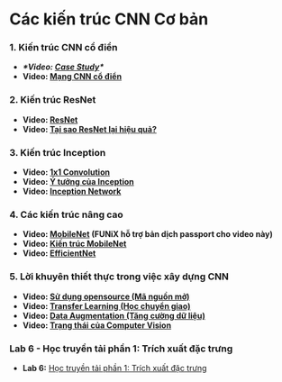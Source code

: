 # Các kiến trúc CNN Cơ bản

### 1. Kiến trúc CNN cổ điển


- ***\*Video: [Case Study](https://www.coursera.org/learn/convolutional-neural-networks/lecture/KvAM9/why-look-at-case-studies)\**** 
- **Video: [Mạng CNN cổ điển](https://www.coursera.org/learn/convolutional-neural-networks/lecture/MmYe2/classic-networks)** 

### 2. Kiến trúc ResNet
- **Video: [ResNet](https://www.coursera.org/learn/convolutional-neural-networks/lecture/HAhz9/resnets)**
- **Video: [Tại sao ResNet lại hiệu quả?](https://www.coursera.org/learn/convolutional-neural-networks/lecture/XAKNO/why-resnets-work)**

### 3. Kiến trúc Inception
- **Video: [1x1 Convolution](https://www.coursera.org/learn/convolutional-neural-networks/lecture/ZTb8x/networks-in-networks-and-1x1-convolutions)**
- **Video: [Ý tưởng của Inception](https://www.coursera.org/learn/convolutional-neural-networks/lecture/5WIZm/inception-network-motivation)** 
- **Video: [Inception Network](https://www.coursera.org/learn/convolutional-neural-networks/lecture/piR0x/inception-network)** 

### 4. Các kiến trúc nâng cao
- **Video: [MobileNet](https://www.coursera.org/learn/convolutional-neural-networks/lecture/B1kPZ/mobilenet) (FUNiX hỗ trợ bản dịch passport cho video này)**
- **Video: [Kiến trúc MobileNet](https://www.coursera.org/learn/convolutional-neural-networks/lecture/9BqTk/mobilenet-architecture)**
- **Video: [EfficientNet](https://www.coursera.org/learn/convolutional-neural-networks/lecture/ZmOWP/efficientnet)**

### 5. Lời khuyên thiết thực trong việc xây dựng CNN
- **Video: [Sử dụng opensource (Mã nguồn mở)](https://www.coursera.org/learn/convolutional-neural-networks/lecture/WzFCr/using-open-source-implementation)**
- **Video: [Transfer Learning (Học chuyển giao)](https://www.coursera.org/learn/convolutional-neural-networks/lecture/4THzO/transfer-learning)**
- **Video: [Data Augmentation (Tăng cường dữ liệu)](https://www.coursera.org/learn/convolutional-neural-networks/lecture/AYzbX/data-augmentation)**
- **Video: [Trạng thái của Computer Vision](https://www.coursera.org/learn/convolutional-neural-networks/lecture/D9ra2/state-of-computer-vision)**

### Lab 6 - Học truyền tải phần 1: Trích xuất đặc trưng
- **Lab 6:** [Học truyền tải phần 1: Trích xuất đặc trưng](https://github.com/mrdbourke/tensorflow-deep-learning/blob/main/04_transfer_learning_in_tensorflow_part_1_feature_extraction.ipynb)